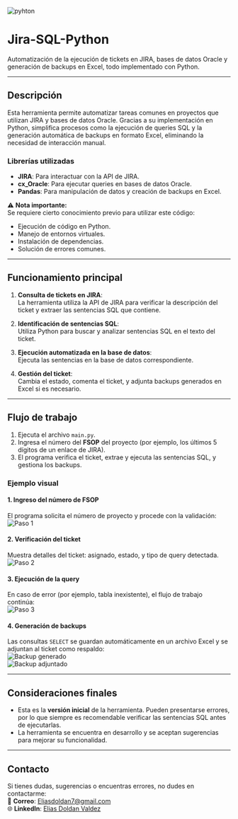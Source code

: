 ![pyhton](https://github.com/user-attachments/assets/a102967a-27ea-4f5e-8eff-f8752c07150e) 
# **Jira-SQL-Python** 
Automatización de la ejecución de tickets en JIRA, bases de datos Oracle y generación de backups en Excel, todo implementado con Python.

---

## **Descripción**  
Esta herramienta permite automatizar tareas comunes en proyectos que utilizan JIRA y bases de datos Oracle. Gracias a su implementación en Python, simplifica procesos como la ejecución de queries SQL y la generación automática de backups en formato Excel, eliminando la necesidad de interacción manual.

### **Librerías utilizadas**  
- **JIRA**: Para interactuar con la API de JIRA.  
- **cx_Oracle**: Para ejecutar queries en bases de datos Oracle.  
- **Pandas**: Para manipulación de datos y creación de backups en Excel.  

⚠️ **Nota importante:**  
Se requiere cierto conocimiento previo para utilizar este código:  
- Ejecución de código en Python.  
- Manejo de entornos virtuales.  
- Instalación de dependencias.  
- Solución de errores comunes.

---

## **Funcionamiento principal**  

1. **Consulta de tickets en JIRA**:  
   La herramienta utiliza la API de JIRA para verificar la descripción del ticket y extraer las sentencias SQL que contiene.  

2. **Identificación de sentencias SQL**:  
   Utiliza Python para buscar y analizar sentencias SQL en el texto del ticket.  

3. **Ejecución automatizada en la base de datos**:  
   Ejecuta las sentencias en la base de datos correspondiente.  

4. **Gestión del ticket**:  
   Cambia el estado, comenta el ticket, y adjunta backups generados en Excel si es necesario.

---

## **Flujo de trabajo**  

1. Ejecuta el archivo `main.py`.  
2. Ingresa el número del **FSOP** del proyecto (por ejemplo, los últimos 5 dígitos de un enlace de JIRA).  
3. El programa verifica el ticket, extrae y ejecuta las sentencias SQL, y gestiona los backups.

### **Ejemplo visual**  

#### **1. Ingreso del número de FSOP**  
El programa solicita el número de proyecto y procede con la validación:  
![Paso 1](https://github.com/user-attachments/assets/9b8cdcda-6c2b-48fe-bdbb-139cbe776e3b)  

#### **2. Verificación del ticket**  
Muestra detalles del ticket: asignado, estado, y tipo de query detectada.  
![Paso 2](https://github.com/user-attachments/assets/5d2b8aac-1f91-454d-b4aa-1350f8d207c9)  

#### **3. Ejecución de la query**  
En caso de error (por ejemplo, tabla inexistente), el flujo de trabajo continúa:  
![Paso 3](https://github.com/user-attachments/assets/dc7819e7-197f-42bd-b015-15754fd26915)  

#### **4. Generación de backups**  
Las consultas `SELECT` se guardan automáticamente en un archivo Excel y se adjuntan al ticket como respaldo:  
![Backup generado](https://github.com/user-attachments/assets/28ef865e-c5e2-4adb-bf1a-2c4c4c8fa772)  
![Backup adjuntado](https://github.com/user-attachments/assets/4e2e73a3-92ca-460f-9d3f-1eaf4246ef05)  

---

## **Consideraciones finales**  
- Esta es la **versión inicial** de la herramienta. Pueden presentarse errores, por lo que siempre es recomendable verificar las sentencias SQL antes de ejecutarlas.  
- La herramienta se encuentra en desarrollo y se aceptan sugerencias para mejorar su funcionalidad.

---

## **Contacto**  
Si tienes dudas, sugerencias o encuentras errores, no dudes en contactarme:  
📧 **Correo**: Eliasdoldan7@gmail.com  
🌐 **LinkedIn**: [Elias Doldan Valdez](https://www.linkedin.com/in/elias-doldan-valdez-1b360b167/)












